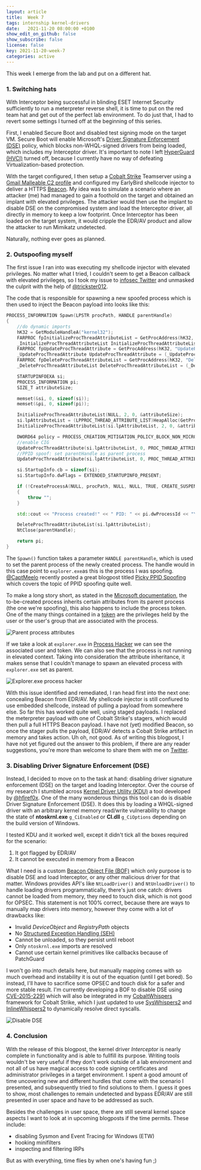```yaml
---
layout: article
title:  Week 7
tags: internship kernel-drivers
date:   2021-11-20 08:00:00 +0100
show_edit_on_github: false
show_subscribe: false
license: false
key: 2021-11-20-week-7
categories: active
---
```


This week I emerge from the lab and put on a different hat.
<!--more-->

### 1. Switching hats

With Interceptor being successful in blinding ESET Internet Security sufficiently to run a meterpreter reverse shell, it is time to put on the red team hat and get out of the perfect lab environment. To do just that, I had to revert some settings I turned off at the beginning of this series.

First, I enabled Secure Boot and disabled test signing mode on the target VM. Secure Boot will enable Microsoft's [Driver Signature Enforcement (DSE)](https://docs.microsoft.com/en-us/windows-hardware/drivers/install/kernel-mode-code-signing-policy--windows-vista-and-later-) policy, which blocks non-WHQL-signed drivers from being loaded, which includes my Interceptor driver. It's important to note I left [HyperGuard (HVCI)](https://docs.microsoft.com/en-us/windows/security/threat-protection/device-guard/enable-virtualization-based-protection-of-code-integrity) turned off, because I currently have no way of defeating Virtualization-based protection.

With the target configured, I then setup a [Cobalt Strike](https://cobaltstrike.com/) Teamserver using a [Gmail Malleable C2 profile](https://github.com/rsmudge/Malleable-C2-Profiles/blob/master/normal/gmail.profile) and configured my EarlyBird shellcode injector to deliver a HTTPS [Beacon](https://www.cobaltstrike.com/help-beacon). My idea was to simulate a scenario where an attacker (me) had managed to gain a foothold on the target and obtained an implant with elevated privileges. The attacker would then use the implant to disable DSE on the compromised system and load the Interceptor driver, all directly in memory to keep a low footprint. Once Interceptor has been loaded on the target system, it would cripple the EDR/AV product and allow the attacker to run Mimikatz undetected.

Naturally, nothing ever goes as planned.

### 2. Outspoofing myself

The first issue I ran into was executing my shellcode injector with elevated privileges. No matter what I tried, I couldn't seem to get a Beacon callback with elevated privileges, so I took my issue to [infosec Twitter](https://twitter.com/cerbersec/status/1461801000562569218) and unmasked the culprit with the help of [@trickster012](https://twitter.com/trickster012).

The code that is responsible for spawning a new spoofed process which is then used to inject the Beacon payload into looks like this:

```c++
PROCESS_INFORMATION Spawn(LPSTR procPath, HANDLE parentHandle)
{
    //do dynamic imports
    hK32 = GetModuleHandleA("kernel32");
    FARPROC fpInitializeProcThreadAttributeList = GetProcAddress(hK32, "InitializeProcThreadAttributeList");
    _InitializeProcThreadAttributeList InitializeProcThreadAttributeList = (_InitializeProcThreadAttributeList)fpInitializeProcThreadAttributeList;
    FARPROC fpUpdateProcThreadAttribute = GetProcAddress(hK32, "UpdateProcThreadAttribute");
    _UpdateProcThreadAttribute UpdateProcThreadAttribute = (_UpdateProcThreadAttribute)fpUpdateProcThreadAttribute;
    FARPROC fpDeleteProcThreadAttributeList = GetProcAddress(hK32, "DeleteProcThreadAttributeList");
    _DeleteProcThreadAttributeList DeleteProcThreadAttributeList = (_DeleteProcThreadAttributeList)fpDeleteProcThreadAttributeList;

    STARTUPINFOEXA si;
    PROCESS_INFORMATION pi;
    SIZE_T attributeSize;

    memset(&si, 0, sizeof(si));
    memset(&pi, 0, sizeof(pi));

    InitializeProcThreadAttributeList(NULL, 2, 0, &attributeSize);
    si.lpAttributeList = (LPPROC_THREAD_ATTRIBUTE_LIST)HeapAlloc(GetProcessHeap(), 0, attributeSize);
    InitializeProcThreadAttributeList(si.lpAttributeList, 2, 0, &attributeSize);

    DWORD64 policy = PROCESS_CREATION_MITIGATION_POLICY_BLOCK_NON_MICROSOFT_BINARIES_ALWAYS_ON;
    //enable CIG
    UpdateProcThreadAttribute(si.lpAttributeList, 0, PROC_THREAD_ATTRIBUTE_MITIGATION_POLICY, &policy, sizeof(DWORD64), NULL, NULL);
    //PPID spoof: set parentHandle as parent process
    UpdateProcThreadAttribute(si.lpAttributeList, 0, PROC_THREAD_ATTRIBUTE_PARENT_PROCESS, &parentHandle, sizeof(HANDLE), NULL, NULL);

    si.StartupInfo.cb = sizeof(si);
    si.StartupInfo.dwFlags = EXTENDED_STARTUPINFO_PRESENT;

    if (!CreateProcessA(NULL, procPath, NULL, NULL, TRUE, CREATE_SUSPENDED | CREATE_NO_WINDOW | EXTENDED_STARTUPINFO_PRESENT, NULL, NULL, &si.StartupInfo, &pi))
    {
        throw "";
    }

    std::cout << "Process created!" << " PID: " << pi.dwProcessId << "\n";

    DeleteProcThreadAttributeList(si.lpAttributeList);
    NtClose(parentHandle);

    return pi;
}
```

The `Spawn()` function takes a parameter `HANDLE parentHandle`, which is used to set the parent process of the newly created process. The handle would in this case point to `explorer.exe`as this is the process I was spoofing. [@CaptMeelo](https://twitter.com/CaptMeelo) recently posted a great blogpost titled [Picky PPID Spoofing](https://captmeelo.com/redteam/maldev/2021/11/22/picky-ppid-spoofing.html) which covers the topic of PPID spoofing quite well.

To make a long story short, as stated in the [Microsoft documentation](https://docs.microsoft.com/en-us/windows/win32/api/processthreadsapi/nf-processthreadsapi-updateprocthreadattribute), the to-be-created process inherits certain attributes from its parent process (the one we're spoofing), this also happens to include the process token. One of the many things contained in a [token](https://docs.microsoft.com/en-us/windows/win32/secauthz/access-tokens) are the privileges held by the user or the user's group that are associated with the process.

![Parent process attributes](/assets/images/parent-process-attributes.png)

If we take a look at `explorer.exe` in [Process Hacker](https://github.com/processhacker/processhacker) we can see the associated user and token. We can also see that the process is not running in elevated context. Taking into consideration the attribute inheritance, it makes sense that I couldn't manage to spawn an elevated process with `explorer.exe` set as parent.

![Explorer.exe process hacker](/assets/images/explorer-proc-hacker.png)

With this issue identified and remediated, I ran head first into the next one: concealing Beacon from EDR/AV. My shellcode injector is still confiured to use embedded shellcode, instead of pulling a payload from somewhere else. So far this has worked quite well, using staged payloads. I replaced the meterpreter payload with one of Cobalt Strike's stagers, which would then pull a full HTTPS Beacon payload. I have not (yet) modified Beacon, so once the stager pulls the payload, EDR/AV detects a Cobalt Strike artifact in memory and takes action. Uh oh, not good. As of writing this blogpost, I have not yet figured out the answer to this problem, if there are any reader suggestions, you're more than welcome to share them with me on [Twitter](https://twitter.com/cerbersec).

### 3. Disabling Driver Signature Enforcement (DSE)

Instead, I decided to move on to the task at hand: disabling driver signature enforcement (DSE) on the target and loading Interceptor. Over the course of my research I stumbled across [Kernel Driver Utility (KDU)](https://github.com/hfiref0x/KDU) a tool developed by [@hfiref0x](https://twitter.com/hfiref0x). One of the many wonderous things this tool can do is disable Driver Signature Enforcement (DSE). It does this by loading a WHQL-signed driver with an arbitrary kernel memory read/write vulnerability to change the state of **ntoskrnl.exe** `g_CiEnabled` or **CI.dll** `g_CiOptions` depending on the build version of Windows.

I tested KDU and it worked well, except it didn't tick all the boxes required for the scenario:

1. It got flagged by EDR/AV
2. It cannot be executed in memory from a Beacon

What I need is a custom [Beacon Object File (BOF)](https://www.cobaltstrike.com/help-beacon-object-files) which only purpose is to disable DSE and load Interceptor, or any other malicious driver for that matter. Windows provides API's like `NtLoadDriver()` and `NtUnloadDriver()` to handle loading drivers programmatically, there's just one catch: drivers cannot be loaded from memory, they need to touch disk, which is not good for OPSEC. This statement is not 100% correct, because there are ways to manually map drivers into memory, however they come with a lot of drawbacks like:

* Invalid *DeviceObject* and *RegistryPath* objects
* No [Structured Exception Handling (SEH)](https://docs.microsoft.com/en-us/cpp/cpp/structured-exception-handling-c-cpp?view=msvc-170)
* Cannot be unloaded, so they persist until reboot
* Only `ntoskrnl.exe` imports are resolved
* Cannot use certain kernel primitives like callbacks because of PatchGuard

I won't go into much details here, but manually mapping comes with so much overhead and instability it is out of the equation (until I get bored). So instead, I'll have to sacrifice some OPSEC and touch disk for a safer and more stable result. I'm currently developing a BOF to disable DSE using [CVE-2015-2291](https://nvd.nist.gov/vuln/detail/CVE-2015-2291) which will also be integrated in my [CobaltWhispers](https://cerbersec.com/2021/08/26/beacon-object-files-part-2.html#1-cobaltwhispers) framework for Cobalt Strike, which I just updated to use [SysWhispers2](https://github.com/jthuraisamy/SysWhispers2) and [InlineWhispers2](https://github.com/Sh0ckFR/InlineWhispers2) to dynamically resolve direct syscalls.

![Disable DSE](/assets/images/disable-DSE.png)

### 4. Conclusion

With the release of this blogpost, the kernel driver *Interceptor* is nearly complete in functionality and is able to fullfill its purpose. Writing tools wouldn't be very useful if they don't work outside of a lab environment and not all of us have magical access to code signing certificates and administrator privileges in a target environment. I spent a good amount of time uncovering new and different hurdles that come with the scenario I presented, and subsequently tried to find solutions to them. I guess it goes to show, most challenges to remain undetected and bypass EDR/AV are still presented in user space and have to be addressed as such.

Besides the challenges in user space, there are still several kernel space aspects I want to look at in upcoming blogposts if the time permits. These include:

* disabling Sysmon and Event Tracing for Windows (ETW)
* hooking minifilters
* inspecting and filtering IRPs

But as with everything, time flies by when one's having fun ;)